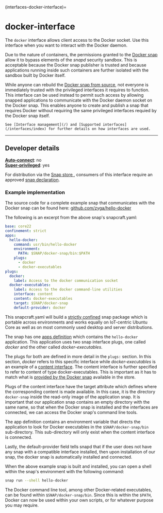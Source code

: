 (interfaces-docker-interface)=
# docker-interface

The `docker` interface allows client access to the Docker socket. Use this interface when you want to interact with the Docker daemon.

Due to the nature of containers, the permissions granted to the [Docker snap](https://snapcraft.io/docker) allow it to bypass elements of the _snapd_ security sandbox. This is acceptable because the Docker snap publisher is trusted and because applications running inside such containers are further isolated with the sandbox built by Docker itself.

While anyone can rebuild the [Docker snap from source](https://github.com/docker-snap/docker-snap), not everyone is immediately trusted with the privileged interfaces it requires to function. This interface can be used instead to permit such access by allowing snapped applications to communicate with the Docker daemon socket on the Docker snap. This enables anyone to create and publish a snap that requires Docker without requiring the same privileged interfaces requied by the Docker snap itself.


```{tip}
See [Interface management](/) and [Supported interfaces](/interfaces/index) for further details on how interfaces are used.
```

---

## Developer details

**[Auto-connect](/t/interface-management/6154#heading--auto-connections)**: no</br>
**[Super-privileged](/)**: yes</br>

For distribution via the [Snap store ](https://snapcraft.io/store), consumers of this interface require an approved [snap declaration](https://forum.snapcraft.io/t/process-for-aliases-auto-connections-and-tracks/455/).

### Example implementation

The source code for a complete example snap that communicates with the Docker snap can be found here: [github.com/zyga/hello-docker](https://github.com/zyga/hello-docker)

The following is an excerpt from the above snap's snapcraft.yaml:

```yaml
base: core22
confinement: strict
apps:
  hello-docker:
    command: usr/bin/hello-docker
    environment:
      PATH: $SNAP/docker-snap/bin:$PATH
    plugs:
      - docker
      - docker-executables
plugs:
  docker:
    label: Access to the docker communication socket
  docker-executables:
    label: Access to the docker command-line utilities
    interface: content
    content: docker-executables
    target: $SNAP/docker-snap
    default-provider: docker
```

This snapcraft.yaml will build a [strictly confined](/) snap package which is portable across environments and works equally on IoT-centric Ubuntu Core as well as on most commonly used desktop and server distributions.

The snap has one [apps definition](/) which contains the `hello-docker` application. This application uses two snap interface plugs, one called _docker_ and the other called _docker-executables_.

The plugs for both are defined in more detail in the `plugs:` section. In this section, _docker_ refers to this specific interface while _docker-executables_ is an example of a [content interface](/interfaces/content-interface). The content interface is further specified to refer to content of type docker-executables. This is important as it has to match what is [provided by the Docker snap](https://github.com/docker-snap/docker-snap/blob/058337577d4172c8919a53a41c38ebe7ee9beab0/snap/snapcraft.yaml#L90C1-L90C22) available in the store.

Plugs of the content interface have the target attribute which defines where the corresponding content is made available. In this case, it is the directory `docker-snap` inside the read-only image of the application snap. It is important that our application snap contains an empty directory with the same name, so that when the Docker snap is installed and the interfaces are connected, we can access the Docker snap's command line tools.

The app definition contains an environment variable that directs the application to look for Docker executables in the `$SNAP/docker-snap/bin` sub-directory. This sub-directory will only exist when the content interface is connected.

Lastly, the default-provider field tells snapd that if the user does not have any snap with a compatible interface installed, then upon installation of our snap, the docker snap is automatically installed and connected.

When the above example snap is built and installed, you can open a shell within the snap's environment with the following command:


```bash
snap run --shell hello-docker
```

The Docker command line tool, among other Docker-related executables, can be found within `$SNAP/docker-snap/bin`. Since this is within the `$PATH`, Docker can now be used within your own scripts, or for whatever purpose you may require.

